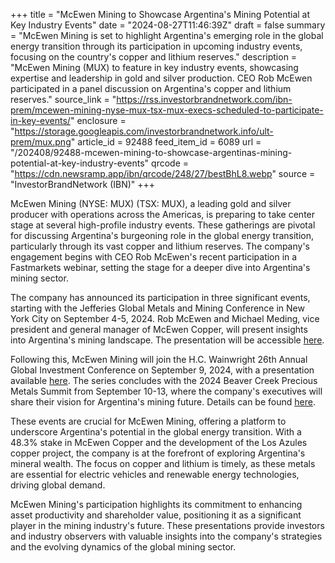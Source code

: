 +++
title = "McEwen Mining to Showcase Argentina's Mining Potential at Key Industry Events"
date = "2024-08-27T11:46:39Z"
draft = false
summary = "McEwen Mining is set to highlight Argentina's emerging role in the global energy transition through its participation in upcoming industry events, focusing on the country's copper and lithium reserves."
description = "McEwen Mining (MUX) to feature in key industry events, showcasing expertise and leadership in gold and silver production. CEO Rob McEwen participated in a panel discussion on Argentina's copper and lithium reserves."
source_link = "https://rss.investorbrandnetwork.com/ibn-prem/mcewen-mining-nyse-mux-tsx-mux-execs-scheduled-to-participate-in-key-events/"
enclosure = "https://storage.googleapis.com/investorbrandnetwork.info/ult-prem/mux.png"
article_id = 92488
feed_item_id = 6089
url = "/202408/92488-mcewen-mining-to-showcase-argentinas-mining-potential-at-key-industry-events"
qrcode = "https://cdn.newsramp.app/ibn/qrcode/248/27/bestBhL8.webp"
source = "InvestorBrandNetwork (IBN)"
+++

<p>McEwen Mining (NYSE: MUX) (TSX: MUX), a leading gold and silver producer with operations across the Americas, is preparing to take center stage at several high-profile industry events. These gatherings are pivotal for discussing Argentina's burgeoning role in the global energy transition, particularly through its vast copper and lithium reserves. The company's engagement begins with CEO Rob McEwen's recent participation in a Fastmarkets webinar, setting the stage for a deeper dive into Argentina's mining sector.</p><p>The company has announced its participation in three significant events, starting with the Jefferies Global Metals and Mining Conference in New York City on September 4-5, 2024. Rob McEwen and Michael Meding, vice president and general manager of McEwen Copper, will present insights into Argentina's mining landscape. The presentation will be accessible <a href='https://ibn.fm/mepjO' rel='nofollow' target='_blank'>here</a>.</p><p>Following this, McEwen Mining will join the H.C. Wainwright 26th Annual Global Investment Conference on September 9, 2024, with a presentation available <a href='https://ibn.fm/S3WAy' rel='nofollow' target='_blank'>here</a>. The series concludes with the 2024 Beaver Creek Precious Metals Summit from September 10-13, where the company's executives will share their vision for Argentina's mining future. Details can be found <a href='https://ibn.fm/oUN5Y' rel='nofollow' target='_blank'>here</a>.</p><p>These events are crucial for McEwen Mining, offering a platform to underscore Argentina's potential in the global energy transition. With a 48.3% stake in McEwen Copper and the development of the Los Azules copper project, the company is at the forefront of exploring Argentina's mineral wealth. The focus on copper and lithium is timely, as these metals are essential for electric vehicles and renewable energy technologies, driving global demand.</p><p>McEwen Mining's participation highlights its commitment to enhancing asset productivity and shareholder value, positioning it as a significant player in the mining industry's future. These presentations provide investors and industry observers with valuable insights into the company's strategies and the evolving dynamics of the global mining sector.</p>